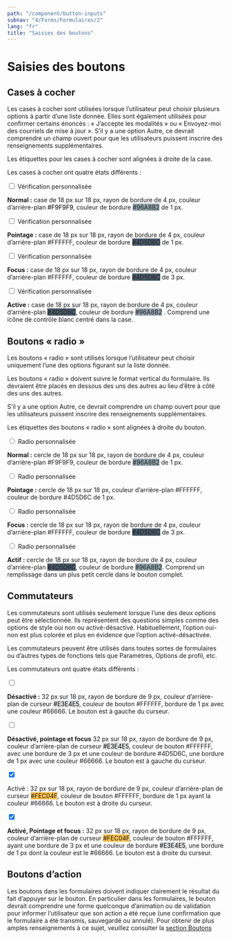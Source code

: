 ```yaml
---
path: "/component/button-inputs"
subnav: "4/Forms/Formulaires/2"
lang: "fr"
title: "Saisies des boutons"
---
```


<helmet>
<title> Saisis des boutons - Système de conception Aurora </title>
</helmet>

# Saisies des boutons

## Cases à cocher

Les cases à cocher sont utilisées lorsque l’utilisateur peut choisir plusieurs options à partir d’une liste donnée. Elles sont également utilisées pour confirmer certains énoncés : « J’accepte les modalités » ou « Envoyez-moi des courriels de mise à jour ».
S’il y a une option Autre, ce devrait comprendre un champ ouvert pour que les utilisateurs puissent inscrire des renseignements supplémentaires.

Les étiquettes pour les cases à cocher sont alignées à droite de la case.

Les cases à cocher ont quatre états différents :

<div class="custom-control custom-checkbox">
    <input type="checkbox" class="custom-control-input" id="customCheck1">
    <label class="custom-control-label" for="customCheck1">Vérification personnalisée</label>
</div>

<codeblock html='
    <div class="custom-control custom-checkbox">
        <input type="checkbox" class="custom-control-input" id="customCheck1">
        <label class="custom-control-label" for="customCheck1">Vérification personnalisée</label>
    </div>
' react='' />

**Normal :** case de 18 px sur 18 px, rayon de bordure de 4 px, couleur d’arrière-plan <badge style="background-color: #F9F9F9; color: black" >#F9F9F9</badge>, couleur de bordure <badge style="background-color: #96A8B2">#96A8B2</badge> de 1 px.

<div class="custom-control custom-checkbox">
    <input type="checkbox" class="custom-control-input" id="customCheck2">
    <label class="custom-control-label" for="customCheck2">Vérification personnalisée</label>
</div>

**Pointage :** case de 18 px sur 18 px, rayon de bordure de 4 px, couleur d’arrière-plan #FFFFFF, couleur de bordure <badge style="background-color: #4D5D6C" >#4D5D6C</badge> de 1 px.

<div class="custom-control custom-checkbox">
    <input type="checkbox" class="custom-control-input" id="customCheck3">
    <label class="custom-control-label" for="customCheck3">Vérification personnalisée</label>
</div>

**Focus :** case de 18 px sur 18 px, rayon de bordure de 4 px, couleur d’arrière-plan #FFFFFF, couleur de bordure <badge style="background-color: #4D5D6C" >#4D5D6C</badge> de 3 px.

<div class="custom-control custom-checkbox">
    <input type="checkbox" class="custom-control-input" id="customCheck4">
    <label class="custom-control-label" for="customCheck4">Vérification personnalisée</label>
</div>

**Active :** case de 18 px sur 18 px, rayon de bordure de 4 px, couleur d’arrière-plan <badge style="background-color: #4D5D6C" >#4D5D6C</badge>, couleur de bordure <badge style="background-color: #96A8B2">#96A8B2</badge> . Comprend une icône de contrôle blanc centré dans la case.

## Boutons « radio »

Les boutons « radio » sont utilisés lorsque l’utilisateur peut choisir uniquement l’une des options figurant sur la liste donnée.

Les boutons « radio » doivent suivre le format vertical du formulaire. Ils devraient être placés en dessous des uns des autres au lieu d’être à côté des uns des autres.

S’il y a une option Autre, ce devrait comprendre un champ ouvert pour que les utilisateurs puissent inscrire des renseignements supplémentaires.

Les étiquettes des boutons « radio » sont alignées à droite du bouton.

<div class="custom-control custom-radio">
    <input type="radio" id="customRadio1" name="customRadio" class="custom-control-input">
    <label class="custom-control-label" for="customRadio1">Radio personnalisée</label>
</div>

<codeblock html='
    <div class="custom-control custom-radio">
        <input type="radio" id="customRadio1" name="customRadio" class="custom-control-input">
        <label class="custom-control-label" for="customRadio1">Radio personnalisée</label>
    </div>
' react='' />

**Normal :** cercle de 18 px sur 18 px, rayon de bordure de 4 px, couleur d’arrière-plan #F9F9F9, couleur de bordure <badge style="background-color: #96A8B2">#96A8B2</badge> de 1 px.

<div class="custom-control custom-radio">
    <input type="radio" id="customRadio2" name="customRadio" class="custom-control-input">
    <label class="custom-control-label" for="customRadio2">Radio personnalisée</label>
</div>

**Pointage :** cercle de 18 px sur 18 px, couleur d’arrière-plan #FFFFFF, couleur de bordure #4D5D6C de 1 px.

<div class="custom-control custom-radio">
    <input type="radio" id="customRadio3" name="customRadio" class="custom-control-input">
    <label class="custom-control-label" for="customRadio3">Radio personnalisée</label>
</div>

**Focus :** cercle de 18 px sur 18 px, rayon de bordure de 4 px, couleur d’arrière-plan #FFFFFF, couleur de bordure <badge style="background-color: #4D5D6C">#4D5D6C</badge> de 3 px.

<div class="custom-control custom-radio">
    <input type="radio" id="customRadio4" name="customRadio" class="custom-control-input">
    <label class="custom-control-label" for="customRadio4">Radio personnalisée</label>
</div>

**Actif :** cercle de 18 px sur 18 px, rayon de bordure de 4 px, couleur d’arrière-plan <badge style="background-color: #4D5D6C">#4D5D6C</badge>, couleur de bordure <badge style="background-color: #96A8B2">#96A8B2</badge>. Comprend un remplissage dans un plus petit cercle dans le bouton complet.

## Commutateurs

Les commutateurs sont utilisés seulement lorsque l’une des deux options peut être sélectionnée. Ils représentent des questions simples comme des options de style oui non ou activé-désactivé. Habituellement, l’option oui-non est plus colorée et plus en évidence que l’option activé-désactivée.

Les commutateurs peuvent être utilisés dans toutes sortes de formulaires ou d’autres types de fonctions tels que Paramètres, Options de profil, etc.

Les commutateurs ont quatre états différents :

<label class="switch">
    <input type="checkbox" tabindex="-1">
    <span class="slider round"></span>
</label>

<codeblock html='
    <label class="switch">
        <input type="checkbox" tabindex="-1">
        <span class="slider round"></span>
    </label>
' react='' />

**Désactivé  :** 32 px sur 18 px, rayon de bordure de 9 px, couleur d’arrière-plan de curseur <badge style="background-color: #E3E4E5; color: black" >#E3E4E5</badge>, couleur de bouton #FFFFFF, bordure de 1 px avec une couleur <badge style="background-color: #66666">#66666</badge>. Le bouton est à gauche du curseur.

<label class="switch">
    <input type="checkbox" tabindex="-1">
    <span class="slider round"></span>
</label>

**Désactivé, pointage et focus**
32 px sur 18 px, rayon de bordure de 9 px, couleur d’arrière-plan de curseur <badge style="background-color: #E3E4E5; color: black" >#E3E4E5</badge>, couleur de bouton #FFFFFF, avec une bordure de 3 px et une couleur de bordure #4D5D6C, une bordure de 1 px avec une couleur <badge style="background-color: #66666">#66666</badge>. Le bouton est à gauche du curseur.

<label class="switch">
    <input type="checkbox" checked>
    <span class="slider round"></span>
</label>

Activé  : 32 px sur 18 px, rayon de bordure de 9 px, couleur d’arrière-plan de curseur <badge style="background-color: #FEC04F">#FEC04F</badge>, couleur de bouton #FFFFFF, bordure de 1 px ayant la couleur <badge style="background-color: #66666">#66666</badge>. Le bouton est à droite du curseur.

<label class="switch">
    <input type="checkbox" checked>
    <span class="slider round"></span>
</label>

**Activé, Pointage et focus :**
32 px sur 18 px, rayon de bordure de 9 px, couleur d’arrière-plan de curseur <badge style="background-color: #FEC04F">#FEC04F</badge>, couleur de bouton #FFFFFF, ayant une bordure de 3 px et une couleur de bordure <badge style="background-color: #E3E4E5; color: black" >#E3E4E5</badge>, une bordure de 1 px dont la couleur est le <badge style="background-color: #66666">#66666</badge>. Le bouton est à droite du curseur.

## Boutons d’action

Les boutons dans les formulaires doivent indiquer clairement le résultat du fait d’appuyer sur le bouton. En particulier dans les formulaires, le bouton devrait comprendre une forme quelconque d’animation ou de validation pour informer l’utilisateur que son action a été reçue (une confirmation que le formulaire a été transmis, sauvegardé ou annulé).
Pour obtenir de plus amples renseignements à ce sujet, veuillez consulter la [section Boutons](boutons.md)
